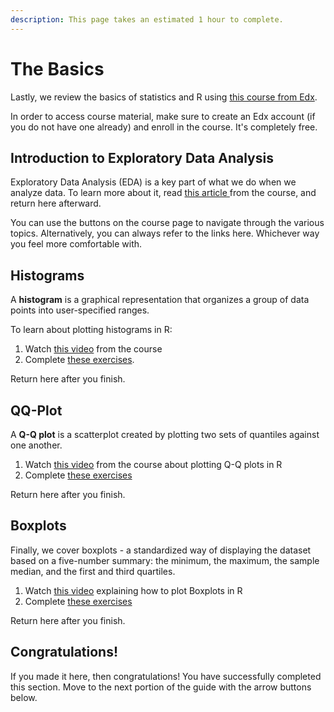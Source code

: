 ```yaml
---
description: This page takes an estimated 1 hour to complete.
---
```


# The Basics

Lastly, we review the basics of statistics and R using [this course from Edx](https://learning.edx.org/course/course-v1:HarvardX+PH525.1x+3T2020/home).

In order to access course material, make sure to create an Edx account (if you do not have one already) and enroll in the course. It's completely free.

## Introduction to Exploratory Data Analysis

Exploratory Data Analysis (EDA) is a key part of what we do when we analyze data. To learn more about it, read [this article ](https://learning.edx.org/course/course-v1:HarvardX+PH525.1x+3T2020/block-v1:HarvardX+PH525.1x+3T2020+type@sequential+block@1fcee636d04c4e1b8b2e5ef3c1b6a7a8/block-v1:HarvardX+PH525.1x+3T2020+type@vertical+block@c99849faa3df42788715d965068860f0)from the course, and return here afterward.

You can use the buttons on the course page to navigate through the various topics. Alternatively, you can always refer to the links here. Whichever way you feel more comfortable with.

## Histograms

A **histogram** is a graphical representation that organizes a group of data points into user-specified ranges.&#x20;

To learn about plotting histograms in R:

1. Watch [this video](https://learning.edx.org/course/course-v1:HarvardX+PH525.1x+3T2020/block-v1:HarvardX+PH525.1x+3T2020+type@sequential+block@1fcee636d04c4e1b8b2e5ef3c1b6a7a8/block-v1:HarvardX+PH525.1x+3T2020+type@vertical+block@e388dd03fea04d1fac9eeba76ce5e3af) from the course
2. Complete [these exercises](https://learning.edx.org/course/course-v1:HarvardX+PH525.1x+3T2020/block-v1:HarvardX+PH525.1x+3T2020+type@sequential+block@1fcee636d04c4e1b8b2e5ef3c1b6a7a8/block-v1:HarvardX+PH525.1x+3T2020+type@vertical+block@ef0b3a37e93843ffac232dbc5b30e6de).

Return here after you finish.

## QQ-Plot

A **Q-Q plot** is a scatterplot created by plotting two sets of quantiles against one another.&#x20;

1. Watch [this video](https://learning.edx.org/course/course-v1:HarvardX+PH525.1x+3T2020/block-v1:HarvardX+PH525.1x+3T2020+type@sequential+block@1fcee636d04c4e1b8b2e5ef3c1b6a7a8/block-v1:HarvardX+PH525.1x+3T2020+type@vertical+block@24b8d824d4b94e9484831d70ab256695) from the course about plotting Q-Q plots in R
2. Complete [these exercises](https://learning.edx.org/course/course-v1:HarvardX+PH525.1x+3T2020/block-v1:HarvardX+PH525.1x+3T2020+type@sequential+block@1fcee636d04c4e1b8b2e5ef3c1b6a7a8/block-v1:HarvardX+PH525.1x+3T2020+type@vertical+block@8f6e102b1c3c44469936d5a703723c1b)

Return here after you finish.

## Boxplots

Finally, we cover boxplots - a standardized way of displaying the dataset based on a five-number summary: the minimum, the maximum, the sample median, and the first and third quartiles.

1. Watch [this video](https://learning.edx.org/course/course-v1:HarvardX+PH525.1x+3T2020/block-v1:HarvardX+PH525.1x+3T2020+type@sequential+block@1fcee636d04c4e1b8b2e5ef3c1b6a7a8/block-v1:HarvardX+PH525.1x+3T2020+type@vertical+block@67f93734aefb46e58fc10347cef0d2bb) explaining how to plot Boxplots in R
2. Complete [these exercises](https://learning.edx.org/course/course-v1:HarvardX+PH525.1x+3T2020/block-v1:HarvardX+PH525.1x+3T2020+type@sequential+block@1fcee636d04c4e1b8b2e5ef3c1b6a7a8/block-v1:HarvardX+PH525.1x+3T2020+type@vertical+block@d52f2aec93a846a382c2e038eb59c7b5)

Return here after you finish.

## Congratulations!

If you made it here, then congratulations! You have successfully completed this section. Move to the next portion of the guide with the arrow buttons below.





